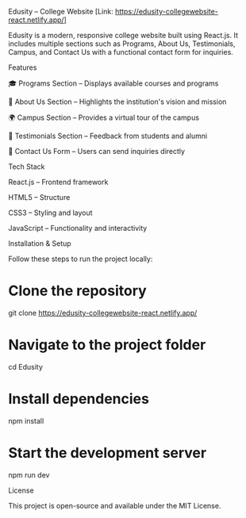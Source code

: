 Edusity – College Website
[Link: https://edusity-collegewebsite-react.netlify.app/]

Edusity is a modern, responsive college website built using React.js.
It includes multiple sections such as Programs, About Us, Testimonials, Campus, and Contact Us with a functional contact form for inquiries.

Features

🎓 Programs Section – Displays available courses and programs

🏫 About Us Section – Highlights the institution's vision and mission

🌍 Campus Section – Provides a virtual tour of the campus

💬 Testimonials Section – Feedback from students and alumni

📩 Contact Us Form – Users can send inquiries directly

Tech Stack

React.js – Frontend framework

HTML5 – Structure

CSS3 – Styling and layout

JavaScript – Functionality and interactivity

Installation & Setup

Follow these steps to run the project locally:

# Clone the repository
git clone https://edusity-collegewebsite-react.netlify.app/

# Navigate to the project folder
cd Edusity

# Install dependencies
npm install

# Start the development server
npm run dev

License

This project is open-source and available under the MIT License.
